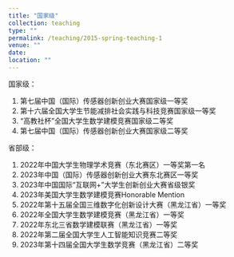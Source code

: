 ```yaml
---
title: "国家级"
collection: teaching
type: ""
permalink: /teaching/2015-spring-teaching-1
venue: ""
date: 
location: ""
---
```


国家级：
1. 第七届中国（国际）传感器创新创业大赛国家级一等奖
2. 第十六届全国大学生节能减排社会实践与科技竞赛国家级一等奖
3. “高教社杯”全国大学生数学建模竞赛国家级二等奖
4. 第七届中国（国际）传感器创新创业大赛国家级二等奖

省部级：
1. 2022年中国大学生物理学术竞赛（东北赛区）一等奖第一名
2. 2023年中国（国际）传感器创新创业大赛东北赛区一等奖
3. 2023年中国国际“互联网+”大学生创新创业大赛省级银奖
4. 2023年美国大学生数学建模竞赛Honorable Mention
5. 2022年第十五届全国三维数字化创新设计大赛（黑龙江省）一等奖
6. 2022年全国大学生数学建模竞赛（黑龙江省）一等奖
7. 2022年东北三省数学建模联赛（黑龙江省）一等奖
8. 2022年第二届全国大学生人工智能知识竞赛二等奖
9. 2023年第十四届全国大学生数学竞赛（黑龙江省）二等奖
